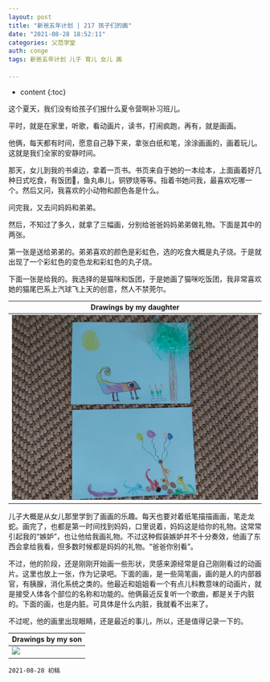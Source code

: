 ```yaml
---
layout: post
title: "新爸五年计划 | 217 孩子们的画"
date: "2021-08-28 18:52:11"
categories: 父范学堂
auth: conge
tags: 新爸五年计划 儿子 育儿 女儿 画

---
```

* content
{:toc}

这个夏天，我们没有给孩子们报什么夏令营啊补习班儿。

平时，就是在家里，听歌，看动画片，读书，打闹疯跑，再有，就是画画。

他俩，每天都有时间，愿意自己静下来，拿张白纸和笔，涂涂画画的，画着玩儿。这就是我们全家的安静时间。

那天，女儿到我的书桌边，拿着一页书。书页来自于她的一本绘本，上面画着好几种日式吃食，有饭团🍙，鱼丸串儿，铜锣烧等等。指着书她问我，最喜欢吃哪一个。然后又问，我喜欢的小动物和颜色各是什么。

问完我，又去问妈妈和弟弟。

然后，不知过了多久，就拿了三幅画，分别给爸爸妈妈弟弟做礼物。下面是其中的两张。



   
第一张是送给弟弟的。弟弟喜欢的颜色是彩虹色，选的吃食大概是丸子烧。于是就出现了一个彩虹色的变色龙和彩虹色的丸子烧。

下面一张是给我的。我选择的是猫咪和饭团，于是她画了猫咪吃饭团，我非常喜欢她的猫尾巴系上汽球飞上天的创意，然人不禁莞尔。

|Drawings by my daughter|
|----|
| ![](/assets/images/父范学堂/20210828_drawings-by-Sophie.jpg)|

儿子大概是从女儿那里学到了画画的乐趣。每天也要对着纸笔描描画画，笔走龙蛇。画完了，也都是第一时间找到妈妈，口里说着，妈妈这是给你的礼物。这常常引起我的“嫉妒”，也让他给我画礼物。不过这种假装嫉妒并不十分奏效，他画了东西会拿给我看，但多数时候都是妈妈的礼物。“爸爸你别看”。

不过，他的阶段，还是刚刚开始画一些形状，灵感来源经常是自己刚刚看过的动画片。这里也放上一张，作为记录吧。下面的画，是一些简笔画，画的是人的内部器官，有胰腺，消化系统之类的。他最近和姐姐看一个有点儿科教意味的动画片，就是接受人体各个部位的名称和功能的。他俩最近反复听一个歌曲，都是关于内脏的。下面的画，也是内脏。可具体是什么内脏，我就看不出来了。

不过呢，他的画里出现眼睛，还是最近的事儿，所以，还是值得记录一下的。


|Drawings by my son|
|----|
| ![](../assets/images/父范学堂/20210828_drawings-by-son.jpg)|

```
2021-08-28 初稿
```
